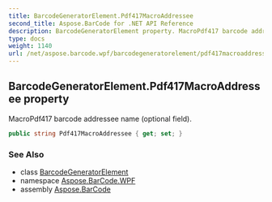 ```yaml
---
title: BarcodeGeneratorElement.Pdf417MacroAddressee
second_title: Aspose.BarCode for .NET API Reference
description: BarcodeGeneratorElement property. MacroPdf417 barcode addressee name optional field
type: docs
weight: 1140
url: /net/aspose.barcode.wpf/barcodegeneratorelement/pdf417macroaddressee/
---
```

## BarcodeGeneratorElement.Pdf417MacroAddressee property

MacroPdf417 barcode addressee name (optional field).

```csharp
public string Pdf417MacroAddressee { get; set; }
```

### See Also

* class [BarcodeGeneratorElement](../)
* namespace [Aspose.BarCode.WPF](../../barcodegeneratorelement/)
* assembly [Aspose.BarCode](../../../)


